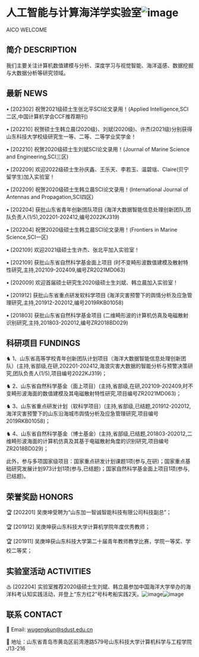 # 人工智能与计算海洋学实验室![image](https://user-images.githubusercontent.com/126380997/221399819-639834ae-22e8-4b7c-a15e-5ba80024e5b5.png)
AICO WELCOME

## 简介 DESCRIPTION
我们主要关注计算机数值建模与分析、深度学习与视觉智能、海洋遥感、数据挖掘与大数据分析等研究领域。

## 最新 NEWS
• [202302] 祝贺2021级硕士生张北平SCI论文录用！(Applied Intelligence,SCI二区,中国计算机学会CCF推荐期刊)

• [202210] 祝贺硕士生韩立晨(2020级)、刘斌(2020级)、许杰(2021级)分别获得山东科技大学校级研究生一等、二等、二等学业奖学金！

• [202210] 祝贺2020级硕士生刘斌SCI论文录用！(Journal of Marine Science and Engineering,SCI三区)

• [202209] 欢迎2022级硕士生孙庆鑫、王乐天、李若玉、温碧瑶、Claire(贝宁留学生)加入实验室！

• [202209] 祝贺2020级硕士生韩立晨SCI论文录用！(International Journal of Antennas and Propagation,SCI四区)

• [202204] 获批山东省青年创新团队项目 (海洋大数据智能信息处理创新团队,团队负责人(1/5),202201-202412,编号2022KJ319)

• [202204] 祝贺2020级硕士生韩立晨SCI论文录用！(Frontiers in Marine Science,SCI一区)

• [202109] 欢迎2021级硕士生许杰、张北平加入实验室！

• [202109] 获批山东省自然科学基金面上项目 (时不变畸形波数值建模及散射特性研究,主持,202109-202409,编号ZR2021MD063)

• [202009] 欢迎首届硕士研究生2020级硕士生刘斌、韩立晨加入实验室！

• [201912] 获批山东省重点研发软科学项目 (海洋灾害预警下的舆情分析及应急管理研究,主持,201912-202012,编号2019RKB01058)

• [201803] 获批山东省自然科学基金项目 (二维畸形波的计算机仿真及电磁散射识别研究,主持,201803-202012,编号ZR2018BD029)

## 科研项目 FUNDINGS
♞ 1、山东省高等学校青年创新团队计划项目（海洋大数据智能信息处理创新团队）(主持,省部级,在研,202201-202412,海浪灾害大数据的智能分析与预警决策研究,团队负责人(1/5),项目编号2022KJ319)；

♞ 2、山东省自然科学基金（面上项目）(主持,省部级,在研,202109-202409,时不变畸形波海面的数值建模及其电磁散射特性研究,项目编号ZR2021MD063)；

♞ 3、山东省重点研发计划（软科学项目）(主持,省部级,已结题,201912-202012,海洋灾害预警下的山东沿海城市舆情分析及应急管理研究,项目编号2019RKB01058)；

♞ 4、山东省自然科学基金（博士基金）(主持,省部级,已结题,201803-202012,二维畸形波海面的计算机仿真及其基于电磁散射角度的识别研究,项目编号ZR2018BD029)；

此外，参与多项国家级项目：国家重点研发计划课题1项(参与,在研)；国家重点基础研究发展计划973计划1项(参与,已结题)；国家自然科学基金面上项目1项(参与,已结题)。

## 荣誉奖励 HONORS
🏆︎ [202201] 吴庚坤受聘为“山东加一智诚智能科技有限公司科技副总”；

🏆︎ [201912] 吴庚坤获山东科技大学计算机学院年度优秀教师；

🏆︎ [201911] 吴庚坤获山东科技大学第二十届青年教师教学比赛，学院一等奖、学校二等奖；


## 实验室活动 ACTIVITIES
♨ [202204] 实验室推荐2020级硕士生刘斌、韩立晨参加中国海洋大学举办的海洋科考认知实践活动，并登上“东方红2”号科考船实践2天。![image](https://user-images.githubusercontent.com/126380997/221402343-4ccb4201-e179-4262-a419-2564c7cca3a0.png)![image](https://user-images.githubusercontent.com/126380997/221402367-80415272-2953-43cf-bfb8-8e92436ffb10.png)



## 联系 CONTACT
📧 Email: wugengkun@sdust.edu.cn

📧 地址：山东省青岛市黄岛区前湾港路579号山东科技大学计算机科学与工程学院J13-216


